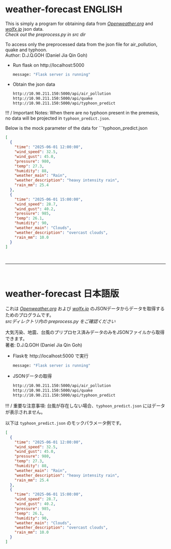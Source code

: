 # weather-forecast ENGLISH
This is simply a program for obtaining data from [*Openweather.org*](https://openweathermap.org/) and [*wolfx.jp*](https://wolfx.jp/apidoc_en) json data. <br>
*Check out the preprocess.py in src dir*

To access only the preprocessed data from the json file for air_pollution, quake and typhoon. <br>
Author: D.J.Q.GOH (Daniel Jia Qin Goh)
- Run flask on http://localhost:5000
    ```bash
    message: "Flask server is running"
    ```
- Obtain the json data 
    ```bash 
    http://10.90.211.150:5000/api/air_pollution
    http://10.90.211.150:5000/api/quake
    http://10.90.211.150:5000/api/typhoon_predict
    ```

!!! / Important Notes:
When there are no typhoon present in the premesis, no data will be projected in ```typhoon_predict.json```.

Below is the mock parameter of the data for ```typhoon_predict.json
```json
[
  {
    "time": "2025-06-01 12:00:00",
    "wind_speed": 32.5,
    "wind_gust": 45.0,
    "pressure": 980,
    "temp": 27.3,
    "humidity": 88,
    "weather_main": "Rain",
    "weather_description": "heavy intensity rain",
    "rain_mm": 25.4
  },
  {
    "time": "2025-06-01 15:00:00",
    "wind_speed": 28.7,
    "wind_gust": 40.2,
    "pressure": 985,
    "temp": 26.1,
    "humidity": 90,
    "weather_main": "Clouds",
    "weather_description": "overcast clouds",
    "rain_mm": 10.0
  }
]
```

<br>

---

<br>

# weather-forecast 日本語版

これは [*Openweather.org*](https://openweathermap.org/) および [*wolfx.jp*](https://wolfx.jp/apidoc_en) のJSONデータからデータを取得するためのプログラムです。<br>
*srcディレクトリ内の preprocess.py をご確認ください*

大気汚染、地震、台風のプリプロセス済みデータのみをJSONファイルから取得できます。<br>
著者: D.J.Q.GOH (Daniel Jia Qin Goh)

- Flaskを http://localhost:5000 で実行
    ```bash
    message: "Flask server is running"
    ```
- JSONデータの取得
    ```bash 
    http://10.90.211.150:5000/api/air_pollution
    http://10.90.211.150:5000/api/quake
    http://10.90.211.150:5000/api/typhoon_predict
    ```

!!! / 重要な注意事項:
台風が存在しない場合、```typhoon_predict.json``` にはデータが表示されません。

以下は ```typhoon_predict.json``` のモックパラメータ例です。
```json
[
  {
    "time": "2025-06-01 12:00:00",
    "wind_speed": 32.5,
    "wind_gust": 45.0,
    "pressure": 980,
    "temp": 27.3,
    "humidity": 88,
    "weather_main": "Rain",
    "weather_description": "heavy intensity rain",
    "rain_mm": 25.4
  },
  {
    "time": "2025-06-01 15:00:00",
    "wind_speed": 28.7,
    "wind_gust": 40.2,
    "pressure": 985,
    "temp": 26.1,
    "humidity": 90,
    "weather_main": "Clouds",
    "weather_description": "overcast clouds",
    "rain_mm": 10.0
  }
]
```